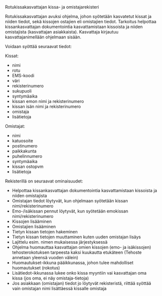 Rotukissakasvattajan kissa- ja omistajarekisteri

Rotukissakasvattajan avuksi ohjelma, johon syötetään kasvatetut kissat ja niiden tiedot, sekä kissojen ostajien eli omistajien tiedot. Tarkoitus helpottaa kissankasvattajan dokumentointia kasvattamistaan kissoista ja niiden omistajista (kasvattajan asiakkaista).
Kasvattaja kirjautuu kasvattajanimellään ohjelmaan sisään.

Voidaan syöttää seuraavat tiedot:

Kissat:

- nimi
- rotu
- EMS-koodi
- väri
- rekisterinumero
- sukupuoli
- syntymäaika
- kissan emon nimi ja rekisterinumero
- kissan isän nimi ja rekisterinumero
- omistaja
- lisätietoja

Omistajat:

- nimi
- katuosoite
- postinumero
- paikkakunta
- puhelinnumero
- syntymäaika
- kissan ostopvm
- lisätietoja

Rekisterillä on seuraavat ominaisuudet:
- Helpottaa kissankasvattajan dokumentointia kasvattamistaan kissoista ja niiden omistajista
- Omistajan tiedot löytyvät, kun ohjelmaan syötetään kissan nimi/rekisterinumero
- Emo-/isäkissan pennut löytyvät, kun syötetään emokissan nimi/rekisterinumero
- Kissojen lisääminen
- Omistajien lisääminen
- Tietyn kissan tietojen hakeminen
- Tietyn kissan tietojen muuttaminen kuten uuden omistajan lisäys
- Lajittelu esim. nimen mukaisessa järjestyksessä
- Ohjelma huomauttaa kasvattajan omien kissojen (emo- ja isäkissojen) tehosterokotuksen tarpeesta kaksi kuukautta etukäteen (Tehoste annetaan yleensä vuoden välein)
- Huomautukset-ikkuna pääikkunassa, johon tulee mahdolliset huomautukset (rokotus)
- Lisätiedot-ikkunassa lukee onko kissa myyntiin vai kasvattajan oma kissa (jos oma, ei näy omistaja-tietoja)
- Jos asiakkaan (omistajan) tiedot jo löytyvät rekisteristä, riittää syöttää vain omistajan nimi lisättäessä kissalle omistaja

